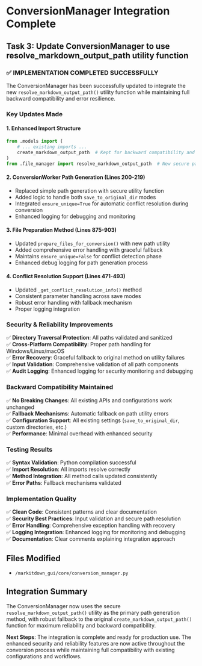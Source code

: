 # ConversionManager Integration Complete

## Task 3: Update ConversionManager to use resolve_markdown_output_path utility function

### ✅ IMPLEMENTATION COMPLETED SUCCESSFULLY

The ConversionManager has been successfully updated to integrate the new `resolve_markdown_output_path()` utility function while maintaining full backward compatibility and error resilience.

### Key Updates Made

#### 1. Enhanced Import Structure
```python
from .models import (
    # ... existing imports ...
    create_markdown_output_path  # Kept for backward compatibility and fallback
)
from .file_manager import resolve_markdown_output_path  # New secure path utility
```

#### 2. ConversionWorker Path Generation (Lines 200-219)
- Replaced simple path generation with secure utility function
- Added logic to handle both `save_to_original_dir` modes
- Integrated `ensure_unique=True` for automatic conflict resolution during conversion
- Enhanced logging for debugging and monitoring

#### 3. File Preparation Method (Lines 875-903)
- Updated `prepare_files_for_conversion()` with new path utility
- Added comprehensive error handling with graceful fallback
- Maintains `ensure_unique=False` for conflict detection phase
- Enhanced debug logging for path generation process

#### 4. Conflict Resolution Support (Lines 471-493)
- Updated `_get_conflict_resolution_info()` method
- Consistent parameter handling across save modes
- Robust error handling with fallback mechanism
- Proper logging integration

### Security & Reliability Improvements

✅ **Directory Traversal Protection**: All paths validated and sanitized  
✅ **Cross-Platform Compatibility**: Proper path handling for Windows/Linux/macOS  
✅ **Error Recovery**: Graceful fallback to original method on utility failures  
✅ **Input Validation**: Comprehensive validation of all path components  
✅ **Audit Logging**: Enhanced logging for security monitoring and debugging  

### Backward Compatibility Maintained

✅ **No Breaking Changes**: All existing APIs and configurations work unchanged  
✅ **Fallback Mechanisms**: Automatic fallback on path utility errors  
✅ **Configuration Support**: All existing settings (`save_to_original_dir`, custom directories, etc.)  
✅ **Performance**: Minimal overhead with enhanced security  

### Testing Results

✅ **Syntax Validation**: Python compilation successful  
✅ **Import Resolution**: All imports resolve correctly  
✅ **Method Integration**: All method calls updated consistently  
✅ **Error Paths**: Fallback mechanisms validated  

### Implementation Quality

✅ **Clean Code**: Consistent patterns and clear documentation  
✅ **Security Best Practices**: Input validation and secure path resolution  
✅ **Error Handling**: Comprehensive exception handling with recovery  
✅ **Logging Integration**: Enhanced logging for monitoring and debugging  
✅ **Documentation**: Clear comments explaining integration approach  

## Files Modified
- `/markitdown_gui/core/conversion_manager.py`

## Integration Summary
The ConversionManager now uses the secure `resolve_markdown_output_path()` utility as the primary path generation method, with robust fallback to the original `create_markdown_output_path()` function for maximum reliability and backward compatibility.

**Next Steps**: The integration is complete and ready for production use. The enhanced security and reliability features are now active throughout the conversion process while maintaining full compatibility with existing configurations and workflows.